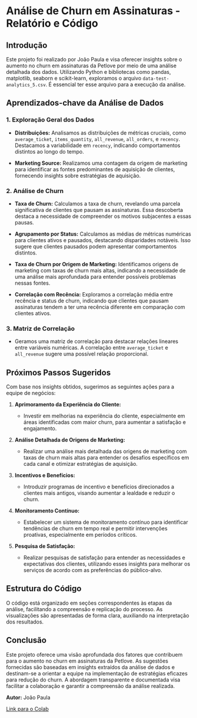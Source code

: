 # Análise de Churn em Assinaturas - Relatório e Código

## Introdução

Este projeto foi realizado por João Paula e visa oferecer insights sobre o aumento no churn em assinaturas da Petlove por meio de uma análise detalhada dos dados. Utilizando Python e bibliotecas como pandas, matplotlib, seaborn e scikit-learn, exploramos o arquivo `data-test-analytics_5.csv`. É essencial ter esse arquivo para a execução da análise.

## Aprendizados-chave da Análise de Dados

### 1. Exploração Geral dos Dados

- **Distribuições:** Analisamos as distribuições de métricas cruciais, como `average_ticket`, `items_quantity`, `all_revenue`, `all_orders`, e `recency`. Destacamos a variabilidade em `recency`, indicando comportamentos distintos ao longo do tempo.

- **Marketing Source:** Realizamos uma contagem da origem de marketing para identificar as fontes predominantes de aquisição de clientes, fornecendo insights sobre estratégias de aquisição.

### 2. Análise de Churn

- **Taxa de Churn:** Calculamos a taxa de churn, revelando uma parcela significativa de clientes que pausam as assinaturas. Essa descoberta destaca a necessidade de compreender os motivos subjacentes a essas pausas.

- **Agrupamento por Status:** Calculamos as médias de métricas numéricas para clientes ativos e pausados, destacando disparidades notáveis. Isso sugere que clientes pausados podem apresentar comportamentos distintos.

- **Taxa de Churn por Origem de Marketing:** Identificamos origens de marketing com taxas de churn mais altas, indicando a necessidade de uma análise mais aprofundada para entender possíveis problemas nessas fontes.

- **Correlação com Recência:** Exploramos a correlação média entre recência e status de churn, indicando que clientes que pausam assinaturas tendem a ter uma recência diferente em comparação com clientes ativos.

### 3. Matriz de Correlação

- Geramos uma matriz de correlação para destacar relações lineares entre variáveis numéricas. A correlação entre `average_ticket` e `all_revenue` sugere uma possível relação proporcional.

## Próximos Passos Sugeridos

Com base nos insights obtidos, sugerimos as seguintes ações para a equipe de negócios:

1. **Aprimoramento da Experiência do Cliente:**
   - Investir em melhorias na experiência do cliente, especialmente em áreas identificadas com maior churn, para aumentar a satisfação e engajamento.

2. **Análise Detalhada de Origens de Marketing:**
   - Realizar uma análise mais detalhada das origens de marketing com taxas de churn mais altas para entender os desafios específicos em cada canal e otimizar estratégias de aquisição.

3. **Incentivos e Benefícios:**
   - Introduzir programas de incentivo e benefícios direcionados a clientes mais antigos, visando aumentar a lealdade e reduzir o churn.

4. **Monitoramento Contínuo:**
   - Estabelecer um sistema de monitoramento contínuo para identificar tendências de churn em tempo real e permitir intervenções proativas, especialmente em períodos críticos.

5. **Pesquisa de Satisfação:**
   - Realizar pesquisas de satisfação para entender as necessidades e expectativas dos clientes, utilizando esses insights para melhorar os serviços de acordo com as preferências do público-alvo.

## Estrutura do Código

O código está organizado em seções correspondentes às etapas da análise, facilitando a compreensão e replicação do processo. As visualizações são apresentadas de forma clara, auxiliando na interpretação dos resultados.

## Conclusão

Este projeto oferece uma visão aprofundada dos fatores que contribuem para o aumento no churn em assinaturas da Petlove. As sugestões fornecidas são baseadas em insights extraídos da análise de dados e destinam-se a orientar a equipe na implementação de estratégias eficazes para redução do churn. A abordagem transparente e documentada visa facilitar a colaboração e garantir a compreensão da análise realizada.

**Autor:** João Paula  

[Link para o Colab](https://colab.research.google.com/drive/1b6l_yV0UmYljFL5Aac52YqCY5pJjJ4kU)
